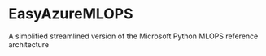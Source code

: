 # EasyAzureMLOPS
A simplified streamlined version of the Microsoft Python MLOPS reference architecture
